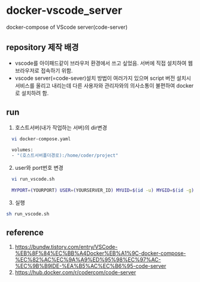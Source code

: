 # docker-vscode_server
docker-compose of VScode server(code-server)

## repository 제작 배경
* vscode를 아이패드같이 브라우저 환경에서 쓰고 싶었음. 서버에 직접 설치하여 웹브라우저로 접속하기 위함.
* vscode server(=code-sever)설치 방법이 여러가지 있으며 script 버전 설치시 서비스를 올리고 내리는데 다른 사용자와 관리자와의 의사소통이 불편하여 docker로 설치하려 함.

## run
1. 호스트서버(내가 작업하는 서버)의 dir변경
```bash
  vi docker-compose.yaml 
  
  volumes:
  - "(호스트서버폴더경로):/home/coder/project"
```
2. user와 port번호 변경
```bash
  vi run_vscode.sh
  
  MYPORT=(YOURPORT) USER=(YOURSERVER_ID) MYUID=$(id -u) MYGID=$(id -g) PASSWORD=ducke docker-compose up -d
```
3. 실행
```bash
sh run_vscode.sh
```

## reference
1. https://bundw.tistory.com/entry/VSCode-%EB%8F%84%EC%BB%A4Docker%EB%A1%9C-docker-compose-%EC%82%AC%EC%9A%A9%ED%95%98%EC%97%AC-%EC%9B%B9IDE-%EA%B5%AC%EC%B6%95-code-server
2. https://hub.docker.com/r/codercom/code-server
